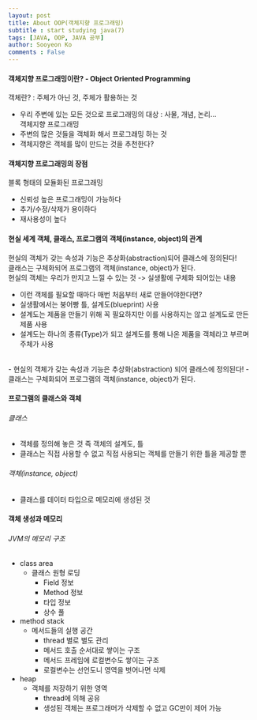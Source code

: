 ```yaml
---
layout: post
title: About OOP(객체지향 프로그래밍)
subtitle : start studying java(7)
tags: [JAVA, OOP, JAVA 공부]
author: Sooyeon Ko
comments : False
---
```


#### 객체지향 프로그래밍이란? - Object Oriented Programming
객체란? : 주체가 아닌 것, 주체가 활용하는 것<br>
- 우리 주변에 있는 모든 것으로 프로그래밍의 대상 : 사물, 개념, 논리...<br>
객체지향 프로그래밍<br>
- 주변의 많은 것들을 객체화 해서 프로그래밍 하는 것
- 객체지향은 객체를 많이 만드는 것을 추천한다?

#### 객체지향 프로그래밍의 장점
블록 형태의 모듈화된 프로그래밍<br>
- 신뢰성 높은 프로그래밍이 가능하다
- 추가/수정/삭제가 용이하다
- 재사용성이 높다

#### 현실 세계 객체, 클래스, 프로그램의 객체(instance, object)의 관계
현실의 객체가 갖는 속성과 기능은 추상화(abstraction)되어 클래스에 정의된다!<br>
클래스는 구체화되어 프로그램의 객체(instance, object)가 된다.<br>
현실의 객체는 우리가 만지고 느낄 수 있는 것 -> 실생활에 구체화 되어있는 내용<br>
- 이런 객체를 필요할 때마다 매번 처음부터 새로 만들어야한다면?
- 실생활에서는 붕어빵 틀, 설계도(blueprint) 사용
- 설계도는 제품을 만들기 위해 꼭 필요하지만 이를 사용하지는 않고 설계도로 만든 제품 사용
- 설계도는 하나의 종류(Type)가 되고 설계도를 통해 나온 제품을 객체라고 부르며 주체가 사용<br>
<br>
- 현실의 객체가 갖는 속성과 기능은 추상화(abstraction) 되어 클래스에 정의된다!
- 클래스는 구체화되어 프로그램의 객체(instance, object)가 된다.

#### 프로그램의 클래스와 객체
###### 클래스
- 객체를 정의해 놓은 것 즉 객체의 설계도, 틀
- 클래스는 직접 사용할 수 없고 직접 사용되는 객체를 만들기 위한 틀을 제공할 뿐
###### 객체(instance, object)
- 클래스를 데이터 타입으로 메모리에 생성된 것

#### 객체 생성과 메모리
###### JVM의 메모리 구조
- class area
	- 클래스 원형 로딩
		- Field 정보
		- Method 정보
		- 타입 정보
		- 상수 풀
- method stack
	- 메서드들의 실행 공간
		- thread 별로 별도 관리
		- 메서드 호출 순서대로 쌓이는 구조
		- 메서드 프레임에 로컬변수도 쌓이는 구조
		- 로컬변수는 선언도니 영역을 벗어나면 삭제
- heap
	- 객체를 저장하기 위한 영역
		- thread에 의해 공유
		- 생성된 객체는 프로그래머가 삭제할 수 없고 GC만이 제어 가능
